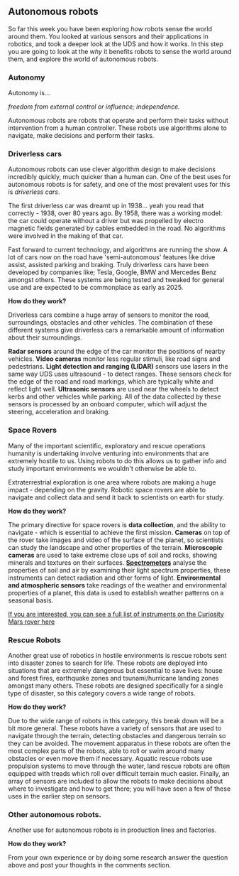 [comment]: # (
Is this step open? Y/N
If so, short description of this step:
Related links:
Related files:
)

## Autonomous robots

So far this week you have been exploring *how* robots sense the world around them. You looked at various sensors and their applications in robotics, and took a deeper look at the UDS and how it works. In this step you are going to look at the *why* it benefits robots to sense the world around them, and explore the world of autonomous robots.

### Autonomy

Autonomy is...

*freedom from external control or influence; independence.*

Autonomous robots are robots that operate and perform their tasks without intervention from a human controller. These robots use algorithms alone to navigate, make decisions and perform their tasks.

### Driverless cars

Autonomous robots can use clever algorithm design to make decisions incredibly quickly, much quicker than a human can. One of the best uses for autonomous robots is for safety, and one of the most prevalent uses for this is *driverless cars*.

The first driverless car was dreamt up in 1938... yeah you read that correctly - 1938, over 80 years ago. By 1958, there was a working model: the car could operate without a driver but was propelled by electro magnetic fields generated by cables embedded in the road. No algorithms were involved in the making of that car.

Fast forward to current technology, and algorithms are running the show. A lot of cars now on the road have 'semi-autonomous' features like drive assist, assisted parking and braking. Truly driverless cars have been developed by companies like; Tesla, Google, BMW and Mercedes Benz amongst others. These systems are being tested and tweaked for general use and are expected to be commonplace as early as 2025.

**How do they work?**

Driverless cars combine a huge array of sensors to monitor the road, surroundings, obstacles and other vehicles. The combination of these different systems give driverless cars a remarkable amount of information about their surroundings.

**Radar sensors** around the edge of the car monitor the positions of nearby vehicles. **Video cameras** monitor less regular stimuli, like road signs and pedestrians. **Light detection and ranging (LIDAR)** sensors use lasers in the same way UDS uses ultrasound - to detect ranges. These sensors check for the edge of the road and road markings, which are typically white and reflect light well. **Ultrasonic sensors** are used near the wheels to detect kerbs and other vehicles while parking. All of the data collected by these sensors is processed by an onboard computer, which will adjust the steering, acceleration and braking.

### Space Rovers

Many of the important scientific, exploratory and rescue operations humanity is undertaking involve venturing into environments that are extremely hostile to us. Using robots to do this allows us to gather info and study important environments we wouldn't otherwise be able to.

Extraterrestrial exploration is one area where robots are making a huge impact - depending on the gravity. Robotic space rovers are able to navigate and collect data and send it back to scientists on earth for study.

**How do they work?**

The primary directive for space rovers is **data collection**, and the ability to navigate - which is essential to achieve the first mission. **Cameras** on top of the rover take images and video of the surface of the planet, so scientists can study the landscape and other properties of the terrain. **Microscopic cameras** are used to take extreme close ups of soil and rocks, showing minerals and textures on their surfaces. [**Spectrometers**](https://sciencing.com/spectrometer-5372347.html) analyse the properties of soil and air by examining their light spectrum properties, these instruments can detect radiation and other forms of light. **Environmental and atmospheric sensors** take readings of the weather and environmental properties of a planet, this data is used to establish weather patterns on a seasonal basis.  

[If you are interested, you can see a full list of instruments on the Curiosity Mars rover here](https://mars.nasa.gov/msl/spacecraft/instruments/summary/)

### Rescue Robots

Another great use of robotics in hostile environments is rescue robots sent into disaster zones to search for life. These robots are deployed into situations that are extremely dangerous but essential to save lives: house and forest fires, earthquake zones and tsunami/hurricane landing zones amongst many others. These robots are designed specifically for a single type of disaster, so this category covers a wide range of robots.

**How do they work?**

Due to the wide range of robots in this category, this break down will be a bit more general. These robots have a variety of sensors that are used to navigate through the terrain, detecting obstacles and dangerous terrain so they can be avoided. The movement apparatus in these robots are often the most complex parts of the robots, able to roll or swim around many obstacles or even move them if necessary. Aquatic rescue robots use propulsion systems to move through the water, land rescue robots are often equipped with treads which roll over difficult terrain much easier. Finally, an array of sensors are included to allow the robots to make decisions about where to investigate and how to get there; you will have seen a few of these uses in the earlier step on sensors.

### Other autonomous robots.

Another use for autonomous robots is in production lines and factories.

**How do they work?**

From your own experience or by doing some research answer the question above and post your thoughts in the comments section.

